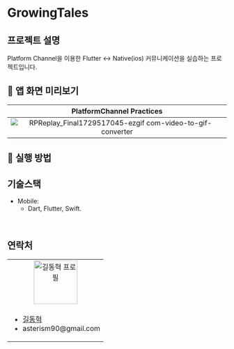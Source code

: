 # GrowingTales

## 프로젝트 설명

Platform Channel을 이용한 Flutter <-> Native(ios) 커뮤니케이션을 실습하는 프로젝트입니다.

## 🎨 앱 화면 미리보기
|                                                           PlatformChannel Practices                                                           |
|:---------------------------------------------------------------------------------------------------------------------------------------------:|
| ![RPReplay_Final1729517045-ezgif com-video-to-gif-converter](https://github.com/user-attachments/assets/ddc6aac6-0b0b-4542-9087-82fe57519eda) |

## 🚀 실행 방법


## 기술스택

- Mobile:
    - Dart, Flutter, Swift.

<br>

## 연락처

<table>
  <tr>
    <td align="center">
      <a href="https://github.com/donghyukkil">
        <img src="https://avatars.githubusercontent.com/u/124029691?v=4" alt="길동혁 프로필" width="100px" height="100px" />
      </a>
    </td>
  </tr>
  <tr>
    <td>
      <ul>
        <li><a href="https://github.com/donghyukkil">길동혁</a></li>
		    <li>asterism90@gmail.com</li>
	    </ul>
    </td>
  </tr>
</table>





